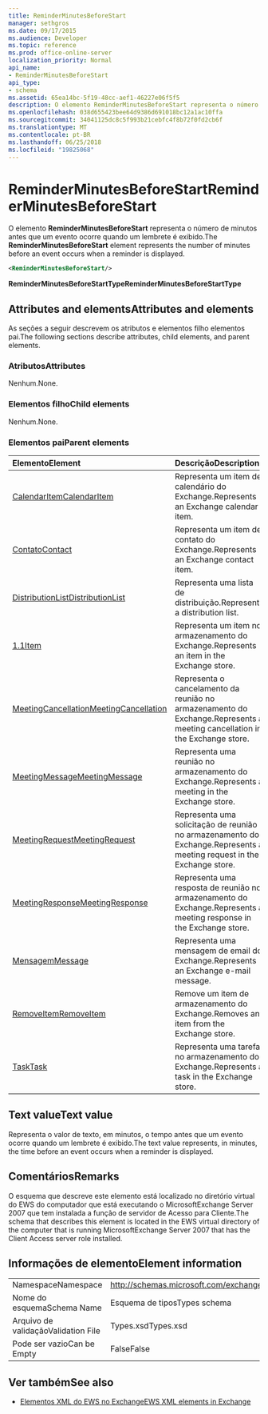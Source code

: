 ```yaml
---
title: ReminderMinutesBeforeStart
manager: sethgros
ms.date: 09/17/2015
ms.audience: Developer
ms.topic: reference
ms.prod: office-online-server
localization_priority: Normal
api_name:
- ReminderMinutesBeforeStart
api_type:
- schema
ms.assetid: 65ea14bc-5f19-48cc-aef1-46227e06f5f5
description: O elemento ReminderMinutesBeforeStart representa o número de minutos antes que um evento ocorre quando um lembrete é exibido.
ms.openlocfilehash: 038d655423bee64d9386d691018bc12a1ac10ffa
ms.sourcegitcommit: 34041125dc8c5f993b21cebfc4f8b72f0fd2cb6f
ms.translationtype: MT
ms.contentlocale: pt-BR
ms.lasthandoff: 06/25/2018
ms.locfileid: "19825068"
---
```

# <a name="reminderminutesbeforestart"></a><span data-ttu-id="c0816-103">ReminderMinutesBeforeStart</span><span class="sxs-lookup"><span data-stu-id="c0816-103">ReminderMinutesBeforeStart</span></span>

<span data-ttu-id="c0816-104">O elemento **ReminderMinutesBeforeStart** representa o número de minutos antes que um evento ocorre quando um lembrete é exibido.</span><span class="sxs-lookup"><span data-stu-id="c0816-104">The **ReminderMinutesBeforeStart** element represents the number of minutes before an event occurs when a reminder is displayed.</span></span> 
  
```xml
<ReminderMinutesBeforeStart/>
```

 <span data-ttu-id="c0816-105">**ReminderMinutesBeforeStartType**</span><span class="sxs-lookup"><span data-stu-id="c0816-105">**ReminderMinutesBeforeStartType**</span></span>
## <a name="attributes-and-elements"></a><span data-ttu-id="c0816-106">Attributes and elements</span><span class="sxs-lookup"><span data-stu-id="c0816-106">Attributes and elements</span></span>

<span data-ttu-id="c0816-107">As seções a seguir descrevem os atributos e elementos filho elementos pai.</span><span class="sxs-lookup"><span data-stu-id="c0816-107">The following sections describe attributes, child elements, and parent elements.</span></span>
  
### <a name="attributes"></a><span data-ttu-id="c0816-108">Atributos</span><span class="sxs-lookup"><span data-stu-id="c0816-108">Attributes</span></span>

<span data-ttu-id="c0816-109">Nenhum.</span><span class="sxs-lookup"><span data-stu-id="c0816-109">None.</span></span>
  
### <a name="child-elements"></a><span data-ttu-id="c0816-110">Elementos filho</span><span class="sxs-lookup"><span data-stu-id="c0816-110">Child elements</span></span>

<span data-ttu-id="c0816-111">Nenhum.</span><span class="sxs-lookup"><span data-stu-id="c0816-111">None.</span></span>
  
### <a name="parent-elements"></a><span data-ttu-id="c0816-112">Elementos pai</span><span class="sxs-lookup"><span data-stu-id="c0816-112">Parent elements</span></span>

|<span data-ttu-id="c0816-113">**Elemento**</span><span class="sxs-lookup"><span data-stu-id="c0816-113">**Element**</span></span>|<span data-ttu-id="c0816-114">**Descrição**</span><span class="sxs-lookup"><span data-stu-id="c0816-114">**Description**</span></span>|
|:-----|:-----|
|[<span data-ttu-id="c0816-115">CalendarItem</span><span class="sxs-lookup"><span data-stu-id="c0816-115">CalendarItem</span></span>](calendaritem.md) <br/> |<span data-ttu-id="c0816-116">Representa um item de calendário do Exchange.</span><span class="sxs-lookup"><span data-stu-id="c0816-116">Represents an Exchange calendar item.</span></span>  <br/> |
|[<span data-ttu-id="c0816-117">Contato</span><span class="sxs-lookup"><span data-stu-id="c0816-117">Contact</span></span>](contact.md) <br/> |<span data-ttu-id="c0816-118">Representa um item de contato do Exchange.</span><span class="sxs-lookup"><span data-stu-id="c0816-118">Represents an Exchange contact item.</span></span>  <br/> |
|[<span data-ttu-id="c0816-119">DistributionList</span><span class="sxs-lookup"><span data-stu-id="c0816-119">DistributionList</span></span>](distributionlist.md) <br/> |<span data-ttu-id="c0816-120">Representa uma lista de distribuição.</span><span class="sxs-lookup"><span data-stu-id="c0816-120">Represents a distribution list.</span></span>  <br/> |
|[<span data-ttu-id="c0816-121">1.1</span><span class="sxs-lookup"><span data-stu-id="c0816-121">Item</span></span>](item.md) <br/> |<span data-ttu-id="c0816-122">Representa um item no armazenamento do Exchange.</span><span class="sxs-lookup"><span data-stu-id="c0816-122">Represents an item in the Exchange store.</span></span>  <br/> |
|[<span data-ttu-id="c0816-123">MeetingCancellation</span><span class="sxs-lookup"><span data-stu-id="c0816-123">MeetingCancellation</span></span>](meetingcancellation.md) <br/> |<span data-ttu-id="c0816-124">Representa o cancelamento da reunião no armazenamento do Exchange.</span><span class="sxs-lookup"><span data-stu-id="c0816-124">Represents a meeting cancellation in the Exchange store.</span></span>  <br/> |
|[<span data-ttu-id="c0816-125">MeetingMessage</span><span class="sxs-lookup"><span data-stu-id="c0816-125">MeetingMessage</span></span>](meetingmessage.md) <br/> |<span data-ttu-id="c0816-126">Representa uma reunião no armazenamento do Exchange.</span><span class="sxs-lookup"><span data-stu-id="c0816-126">Represents a meeting in the Exchange store.</span></span>  <br/> |
|[<span data-ttu-id="c0816-127">MeetingRequest</span><span class="sxs-lookup"><span data-stu-id="c0816-127">MeetingRequest</span></span>](meetingrequest.md) <br/> |<span data-ttu-id="c0816-128">Representa uma solicitação de reunião no armazenamento do Exchange.</span><span class="sxs-lookup"><span data-stu-id="c0816-128">Represents a meeting request in the Exchange store.</span></span>  <br/> |
|[<span data-ttu-id="c0816-129">MeetingResponse</span><span class="sxs-lookup"><span data-stu-id="c0816-129">MeetingResponse</span></span>](meetingresponse.md) <br/> |<span data-ttu-id="c0816-130">Representa uma resposta de reunião no armazenamento do Exchange.</span><span class="sxs-lookup"><span data-stu-id="c0816-130">Represents a meeting response in the Exchange store.</span></span>  <br/> |
|[<span data-ttu-id="c0816-131">Mensagem</span><span class="sxs-lookup"><span data-stu-id="c0816-131">Message</span></span>](message-ex15websvcsotherref.md) <br/> |<span data-ttu-id="c0816-132">Representa uma mensagem de email do Exchange.</span><span class="sxs-lookup"><span data-stu-id="c0816-132">Represents an Exchange e-mail message.</span></span>  <br/> |
|[<span data-ttu-id="c0816-133">RemoveItem</span><span class="sxs-lookup"><span data-stu-id="c0816-133">RemoveItem</span></span>](removeitem.md) <br/> |<span data-ttu-id="c0816-134">Remove um item de armazenamento do Exchange.</span><span class="sxs-lookup"><span data-stu-id="c0816-134">Removes an item from the Exchange store.</span></span>  <br/> |
|[<span data-ttu-id="c0816-135">Task</span><span class="sxs-lookup"><span data-stu-id="c0816-135">Task</span></span>](task.md) <br/> |<span data-ttu-id="c0816-136">Representa uma tarefa no armazenamento do Exchange.</span><span class="sxs-lookup"><span data-stu-id="c0816-136">Represents a task in the Exchange store.</span></span>  <br/> |
   
## <a name="text-value"></a><span data-ttu-id="c0816-137">Text value</span><span class="sxs-lookup"><span data-stu-id="c0816-137">Text value</span></span>

<span data-ttu-id="c0816-138">Representa o valor de texto, em minutos, o tempo antes que um evento ocorre quando um lembrete é exibido.</span><span class="sxs-lookup"><span data-stu-id="c0816-138">The text value represents, in minutes, the time before an event occurs when a reminder is displayed.</span></span>
  
## <a name="remarks"></a><span data-ttu-id="c0816-139">Comentários</span><span class="sxs-lookup"><span data-stu-id="c0816-139">Remarks</span></span>

<span data-ttu-id="c0816-140">O esquema que descreve este elemento está localizado no diretório virtual do EWS do computador que está executando o MicrosoftExchange Server 2007 que tem instalada a função de servidor de Acesso para Cliente.</span><span class="sxs-lookup"><span data-stu-id="c0816-140">The schema that describes this element is located in the EWS virtual directory of the computer that is running MicrosoftExchange Server 2007 that has the Client Access server role installed.</span></span>
  
## <a name="element-information"></a><span data-ttu-id="c0816-141">Informações de elemento</span><span class="sxs-lookup"><span data-stu-id="c0816-141">Element information</span></span>

|||
|:-----|:-----|
|<span data-ttu-id="c0816-142">Namespace</span><span class="sxs-lookup"><span data-stu-id="c0816-142">Namespace</span></span>  <br/> |http://schemas.microsoft.com/exchange/services/2006/types  <br/> |
|<span data-ttu-id="c0816-143">Nome do esquema</span><span class="sxs-lookup"><span data-stu-id="c0816-143">Schema Name</span></span>  <br/> |<span data-ttu-id="c0816-144">Esquema de tipos</span><span class="sxs-lookup"><span data-stu-id="c0816-144">Types schema</span></span>  <br/> |
|<span data-ttu-id="c0816-145">Arquivo de validação</span><span class="sxs-lookup"><span data-stu-id="c0816-145">Validation File</span></span>  <br/> |<span data-ttu-id="c0816-146">Types.xsd</span><span class="sxs-lookup"><span data-stu-id="c0816-146">Types.xsd</span></span>  <br/> |
|<span data-ttu-id="c0816-147">Pode ser vazio</span><span class="sxs-lookup"><span data-stu-id="c0816-147">Can be Empty</span></span>  <br/> |<span data-ttu-id="c0816-148">False</span><span class="sxs-lookup"><span data-stu-id="c0816-148">False</span></span>  <br/> |
   
## <a name="see-also"></a><span data-ttu-id="c0816-149">Ver também</span><span class="sxs-lookup"><span data-stu-id="c0816-149">See also</span></span>



- [<span data-ttu-id="c0816-150">Elementos XML do EWS no Exchange</span><span class="sxs-lookup"><span data-stu-id="c0816-150">EWS XML elements in Exchange</span></span>](ews-xml-elements-in-exchange.md)

